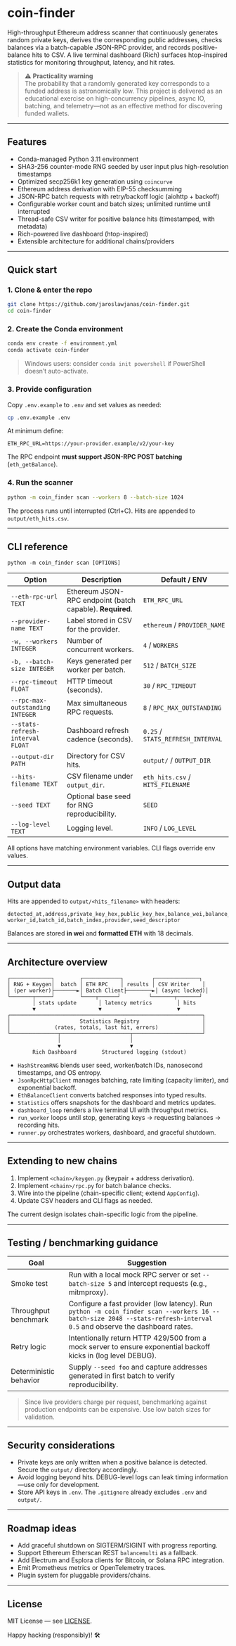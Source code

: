 # coin-finder

High-throughput Ethereum address scanner that continuously generates random private keys, derives the corresponding public addresses, checks balances via a batch-capable JSON-RPC provider, and records positive-balance hits to CSV. A live terminal dashboard (Rich) surfaces htop-inspired statistics for monitoring throughput, latency, and hit rates.

> ⚠️ **Practicality warning**  
> The probability that a randomly generated key corresponds to a funded address is astronomically low. This project is delivered as an educational exercise on high-concurrency pipelines, async IO, batching, and telemetry—not as an effective method for discovering funded wallets.

---

## Features

- Conda-managed Python 3.11 environment
- SHA3-256 counter-mode RNG seeded by user input plus high-resolution timestamps
- Optimized secp256k1 key generation using `coincurve`
- Ethereum address derivation with EIP-55 checksumming
- JSON-RPC batch requests with retry/backoff logic (aiohttp + backoff)
- Configurable worker count and batch sizes; unlimited runtime until interrupted
- Thread-safe CSV writer for positive balance hits (timestamped, with metadata)
- Rich-powered live dashboard (htop-inspired)
- Extensible architecture for additional chains/providers

---

## Quick start

### 1. Clone & enter the repo

```bash
git clone https://github.com/jaroslawjanas/coin-finder.git
cd coin-finder
```

### 2. Create the Conda environment

```bash
conda env create -f environment.yml
conda activate coin-finder
```

> Windows users: consider `conda init powershell` if PowerShell doesn’t auto-activate.

### 3. Provide configuration

Copy `.env.example` to `.env` and set values as needed:

```bash
cp .env.example .env
```

At minimum define:

```
ETH_RPC_URL=https://your-provider.example/v2/your-key
```

The RPC endpoint **must support JSON-RPC POST batching** (`eth_getBalance`).

### 4. Run the scanner

```bash
python -m coin_finder scan --workers 8 --batch-size 1024
```

The process runs until interrupted (Ctrl+C). Hits are appended to `output/eth_hits.csv`.

---

## CLI reference

`python -m coin_finder scan [OPTIONS]`

| Option | Description | Default / ENV |
|--------|-------------|---------------|
| `--eth-rpc-url TEXT` | Ethereum JSON-RPC endpoint (batch capable). **Required**. | `ETH_RPC_URL` |
| `--provider-name TEXT` | Label stored in CSV for the provider. | `ethereum` / `PROVIDER_NAME` |
| `-w, --workers INTEGER` | Number of concurrent workers. | `4` / `WORKERS` |
| `-b, --batch-size INTEGER` | Keys generated per worker per batch. | `512` / `BATCH_SIZE` |
| `--rpc-timeout FLOAT` | HTTP timeout (seconds). | `30` / `RPC_TIMEOUT` |
| `--rpc-max-outstanding INTEGER` | Max simultaneous RPC requests. | `8` / `RPC_MAX_OUTSTANDING` |
| `--stats-refresh-interval FLOAT` | Dashboard refresh cadence (seconds). | `0.25` / `STATS_REFRESH_INTERVAL` |
| `--output-dir PATH` | Directory for CSV hits. | `output/` / `OUTPUT_DIR` |
| `--hits-filename TEXT` | CSV filename under `output_dir`. | `eth_hits.csv` / `HITS_FILENAME` |
| `--seed TEXT` | Optional base seed for RNG reproducibility. | `SEED` |
| `--log-level TEXT` | Logging level. | `INFO` / `LOG_LEVEL` |

All options have matching environment variables. CLI flags override env values.

---

## Output data

Hits are appended to `output/<hits_filename>` with headers:

```
detected_at,address,private_key_hex,public_key_hex,balance_wei,balance_eth,
worker_id,batch_id,batch_index,provider,seed_descriptor
```

Balances are stored **in wei** and **formatted ETH** with 18 decimals.

---

## Architecture overview

```
┌─────────────┐        ┌────────────┐         ┌──────────────┐
│ RNG + Keygen│  batch │ ETH RPC    │ results │ CSV Writer    │
│ (per worker)├───────►│ Batch Client├────────►│ (async locked)│
└───────┬─────┘        └────┬──────┘         └───────┬───────┘
        │ stats update       │ latency metrics        │ hits
        ▼                    ▼                        ▼
┌─────────────────────────────────────────────────────────────┐
│                      Statistics Registry                    │
│              (rates, totals, last hit, errors)              │
└───────────────┬──────────────────────┬──────────────────────┘
                │                      │
                ▼                      ▼
        Rich Dashboard        Structured logging (stdout)
```

- `HashStreamRNG` blends user seed, worker/batch IDs, nanosecond timestamps, and OS entropy.
- `JsonRpcHttpClient` manages batching, rate limiting (capacity limiter), and exponential backoff.
- `EthBalanceClient` converts batched responses into typed results.
- `Statistics` offers snapshots for the dashboard and metrics updates.
- `dashboard_loop` renders a live terminal UI with throughput metrics.
- `run_worker` loops until stop, generating keys → requesting balances → recording hits.
- `runner.py` orchestrates workers, dashboard, and graceful shutdown.

---

## Extending to new chains

1. Implement `<chain>/keygen.py` (keypair + address derivation).
2. Implement `<chain>/rpc.py` for batch balance checks.
3. Wire into the pipeline (chain-specific client; extend `AppConfig`).
4. Update CSV headers and CLI flags as needed.

The current design isolates chain-specific logic from the pipeline.

---

## Testing / benchmarking guidance

| Goal | Suggestion |
|------|------------|
| Smoke test | Run with a local mock RPC server or set `--batch-size 5` and intercept requests (e.g., mitmproxy). |
| Throughput benchmark | Configure a fast provider (low latency). Run `python -m coin_finder scan --workers 16 --batch-size 2048 --stats-refresh-interval 0.5` and observe the dashboard rates. |
| Retry logic | Intentionally return HTTP 429/500 from a mock server to ensure exponential backoff kicks in (log level DEBUG). |
| Deterministic behavior | Supply `--seed foo` and capture addresses generated in first batch to verify reproducibility. |

> Since live providers charge per request, benchmarking against production endpoints can be expensive. Use low batch sizes for validation.

---

## Security considerations

- Private keys are only written when a positive balance is detected. Secure the `output/` directory accordingly.
- Avoid logging beyond hits. DEBUG-level logs can leak timing information—use only for development.
- Store API keys in `.env`. The `.gitignore` already excludes `.env` and `output/`.

---

## Roadmap ideas

- Add graceful shutdown on SIGTERM/SIGINT with progress reporting.
- Support Ethereum Etherscan REST `balancemulti` as a fallback.
- Add Electrum and Esplora clients for Bitcoin, or Solana RPC integration.
- Emit Prometheus metrics or OpenTelemetry traces.
- Plugin system for pluggable providers/chains.

---

## License

MIT License — see [LICENSE](LICENSE).

Happy hacking (responsibly)! 🛠️
